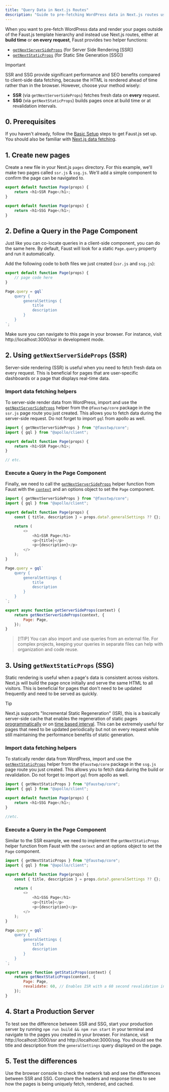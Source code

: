 ```yaml
---
title: "Query Data in Next.js Routes"
description: "Guide to pre-fetching WordPress data in Next.js routes using getNextServerSideProps and getNextStaticProps helper functions."
---
```


When you want to pre-fetch WordPress data and render your pages outside of the Faust.js template hierarchy and instead use Next.js routes, either at **build time** or **on every request**, Faust provides two helper functions:

- [`getNextServerSideProps`](/docs/reference/get-next-server-side-props/) (for Server Side Rendering [SSR])
- [`getNextStaticProps`](/docs/reference/get-next-static-props/) (for Static Site Generation [SSG])

> [!IMPORTANT]
> SSR and SSG provide significant performance and SEO benefits compared to client-side data fetching, because the HTML is rendered ahead of time rather than in the browser. However, choose your method wisely:
>
> - **SSR** (via `getNextServerSideProps`) fetches fresh data on **every** request.
> - **SSG** (via `getNextStaticProps`) builds pages once at build time or at revalidation intervals.

## 0. Prerequisites

If you haven't already, follow the [Basic Setup](/docs/how-to/basic-setup/) steps to get Faust.js set up. You should also be familiar with [Next.js data fetching](https://nextjs.org/docs/pages/building-your-application/data-fetching).

## 1. Create new pages

Create a new file in your Next.js `pages` directory. For this example, we'll make two pages called `ssr.js` & `ssg.js`. We'll add a simple component to confirm the page can be navigated to.

```js title="pages/ssr.js"
export default function Page(props) {
	return <h1>SSR Page</h1>;
}
```

```js title="pages/ssg.js"
export default function Page(props) {
	return <h1>SSG Page</h1>;
}
```

## 2. Define a Query in the Page Component

Just like you can co-locate queries in a client-side component, you can do the same here. By default, Faust will look for a static `Page.query` property and run it automatically.

Add the following code to both files we just created (`ssr.js` and `ssg.js`):

```js {5-12}
export default function Page(props) {
	// page code here
}

Page.query = gql`
	query {
		generalSettings {
			title
			description
		}
	}
`;
```

Make sure you can navigate to this page in your browser. For instance, visit http://localhost:3000/ssr in development mode.

## 2. Using `getNextServerSideProps` (SSR)

Server-side rendering (SSR) is useful when you need to fetch fresh data on every request. This is beneficial for pages that are user-specific dashboards or a page that displays real-time data.

### Import data fetching helpers

To server-side render data from WordPress, import and use the [`getNextServerSideProps`](/docs/reference/get-next-server-side-props/) helper from the `@faustwp/core` package in the `ssr.js` page route you just created. This allows you to fetch data during the server-side request. Do not forget to import `gql` from apollo as well.

```js {1,2} title="pages/ssr.js"
import { getNextServerSideProps } from "@faustwp/core";
import { gql } from "@apollo/client";

export default function Page(props) {
	return <h1>SSR Page</h1>;
}

// etc.
```

### Execute a Query in the Page Component

Finally, we need to call the [`getNextServerSideProps`](/docs/reference/get-next-server-side-props/) helper function from Faust with the [`context`](https://nextjs.org/docs/pages/api-reference/functions/get-server-side-props#context-parameter) and an options object to set the `Page` component.

```js {25-29} title="pages/ssr.js"
import { getNextServerSideProps } from "@faustwp/core";
import { gql } from "@apollo/client";

export default function Page(props) {
	const { title, description } = props.data?.generalSettings ?? {};

	return (
		<>
			<h1>SSR Page</h1>
			<p>{title}</p>
			<p>{description}</p>
		</>
	);
}

Page.query = gql`
	query {
		generalSettings {
			title
			description
		}
	}
`;

export async function getServerSideProps(context) {
	return getNextServerSideProps(context, {
		Page: Page,
	});
}
```

> [!TIP] You can also import and use queries from an external file. For complex projects, keeping your queries in separate files can help with organization and code reuse.

## 3. Using `getNextStaticProps` (SSG)

Static rendering is useful when a page's data is consistent across visitors. Next.js will build the page once initially and serve the same HTML to all visitors. This is beneficial for pages that don't need to be updated frequently and need to be served as quickly.

> [!TIP]
> Next.js supports "Incremental Static Regeneration" (ISR), this is a basically server-side cache that enables the regeneration of static pages [programmatically](https://nextjs.org/docs/pages/building-your-application/data-fetching/incremental-static-regeneration#on-demand-validation-with-resrevalidate) or on [time based interval](https://nextjs.org/docs/pages/building-your-application/data-fetching/incremental-static-regeneration). This can be extremely useful for pages that need to be updated periodically but not on every request while still maintaining the performance benefits of static generation.

### Import data fetching helpers

To statically render data from WordPress, import and use the [`getNextStaticProps`](/docs/reference/get-next-static-props/) helper from the `@faustwp/core` package in the `ssg.js` page route you just created. This allows you to fetch data during the build or revalidation. Do not forget to import `gql` from apollo as well.

```js {1,2} title="pages/ssr.js"
import { getNextStaticProps } from "@faustwp/core";
import { gql } from "@apollo/client";

export default function Page(props) {
	return <h1>SSG Page</h1>;
}

//etc.
```

### Execute a Query in the Page Component

Similar to the SSR example, we need to implement the `getNextStaticProps` helper function from Faust with the `context` and an options object to set the `Page` component.

```js {25-30} title="pages/ssg.js"
import { getNextStaticProps } from "@faustwp/core";
import { gql } from "@apollo/client";

export default function Page(props) {
	const { title, description } = props.data?.generalSettings ?? {};

	return (
		<>
			<h1>SSG Page</h1>
			<p>{title}</p>
			<p>{description}</p>
		</>
	);
}

Page.query = gql`
	query {
		generalSettings {
			title
			description
		}
	}
`;

export async function getStaticProps(context) {
	return getNextStaticProps(context, {
		Page: Page,
		revalidate: 60, // Enables ISR with a 60 second revalidation interval
	});
}
```

## 4. Start a Production Server

To test see the difference between SSR and SSG, start your production server by running `npm run build && npm run start` in your terminal and navigate to the pages you created in your browser. For instance, visit http://localhost:3000/ssr and http://localhost:3000/ssg. You should see the title and description from the `generalSettings` query displayed on the page.

## 5. Test the differences

Use the browser console to check the network tab and see the differences between SSR and SSG. Compare the headers and response times to see how the pages is being uniquely fetch, rendered, and cached.
